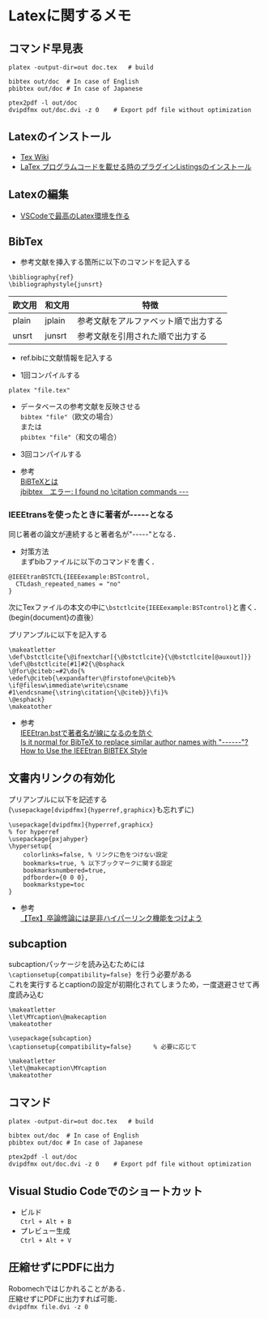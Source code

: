 # Latexに関するメモ
## コマンド早見表
```
platex -output-dir=out doc.tex   # build

bibtex out/doc  # In case of English
pbibtex out/doc # In case of Japanese

ptex2pdf -l out/doc
dvipdfmx out/doc.dvi -z 0    # Export pdf file without optimization

```

## Latexのインストール
- [Tex Wiki](https://texwiki.texjp.org/)
- [LaTex プログラムコードを載せる時のプラグインListingsのインストール](https://kshi-kshi.hatenadiary.org/entry/20110219/1298117610)
## Latexの編集
- [VSCodeで最高のLatex環境を作る](https://qiita.com/Gandats/items/d7718f12d71e688f3573)  

## BibTex
- 参考文献を挿入する箇所に以下のコマンドを記入する  
```
\bibliography{ref}  
\bibliographystyle{junsrt}
```

|  欧文用  |  和文用  |  特徴  |
| ---- | ---- |  ----  |  
|  plain  |  jplain  |  参考文献をアルファベット順で出力する  |  
|  unsrt  |  junsrt  |  参考文献を引用された順で出力する  |  

- ref.bibに文献情報を記入する  

- 1回コンパイルする  
```
platex "file.tex"
```  

- データベースの参考文献を反映させる  
`bibtex "file"`（欧文の場合）  
または  
`pbibtex "file"`（和文の場合）  

- 3回コンパイルする  

- 参考  
[BiBTeXとは](https://qiita.com/SUZUKI_Masaya/items/14f9727845e020f8e7e9)  
[jbibtex　エラー: I found no \citation commands ---](https://behavior-analysis.at.webry.info/200906/article_2.html)

### IEEEtransを使ったときに著者が-----となる
同じ著者の論文が連続すると著者名が"-----"となる．  

- 対策方法  
まずbibファイルに以下のコマンドを書く．  
```
@IEEEtranBSTCTL{IEEEexample:BSTcontrol,
  CTLdash_repeated_names = "no"
}
```
次にTexファイルの本文の中に`\bstctlcite{IEEEexample:BSTcontrol}`と書く．  
(begin{document}の直後）

プリアンプルに以下を記入する
```
\makeatletter
\def\bstctlcite{\@ifnextchar[{\@bstctlcite}{\@bstctlcite[@auxout]}}
\def\@bstctlcite[#1]#2{\@bsphack
\@for\@citeb:=#2\do{%
\edef\@citeb{\expandafter\@firstofone\@citeb}%
\if@filesw\immediate\write\csname #1\endcsname{\string\citation{\@citeb}}\fi}%
\@esphack}
\makeatother
```

- 参考  
[IEEEtran.bstで著者名が線になるのを防ぐ](http://kawaiihaseigi.blogspot.com/2015/02/ieeetranbib.html)  
[Is it normal for BibTeX to replace similar author names with "------"?](https://tex.stackexchange.com/questions/29381/is-it-normal-for-bibtex-to-replace-similar-author-names-with)  
[How to Use the IEEEtran BIBTEX Style](http://tug.ctan.org/biblio/bibtex/contrib/IEEEtran/IEEEtran_bst_HOWTO.pdf)  

## 文書内リンクの有効化
プリアンプルに以下を記述する  
(`\usepackage[dvipdfmx]{hyperref,graphicx}`も忘れずに)  
```
\usepackage[dvipdfmx]{hyperref,graphicx}
% for hyperref
\usepackage{pxjahyper}
\hypersetup{
	colorlinks=false, % リンクに色をつけない設定
	bookmarks=true, % 以下ブックマークに関する設定
	bookmarksnumbered=true,
	pdfborder={0 0 0},
	bookmarkstype=toc
}
```

- 参考  
[【Tex】卒論修論には是非ハイパーリンク機能をつけよう](https://ossyaritoori.hatenablog.com/entry/2016/11/11/%E3%80%90Tex%E3%80%91%E5%8D%92%E8%AB%96%E4%BF%AE%E8%AB%96%E3%81%AB%E3%81%AF%E6%98%AF%E9%9D%9E%E3%83%8F%E3%82%A4%E3%83%91%E3%83%BC%E3%83%AA%E3%83%B3%E3%82%AF%E6%A9%9F%E8%83%BD%E3%82%92%E3%81%A4)

## subcaption
subcaptionパッケージを読み込むためには`\captionsetup{compatibility=false} `を行う必要がある  
これを実行するとcaptionの設定が初期化されてしまうため，一度退避させて再度読み込む
```
\makeatletter
\let\MYcaption\@makecaption
\makeatother

\usepackage{subcaption}
\captionsetup{compatibility=false}      % 必要に応じて

\makeatletter
\let\@makecaption\MYcaption
\makeatother
```

## コマンド
```
platex -output-dir=out doc.tex   # build

bibtex out/doc  # In case of English
pbibtex out/doc # In case of Japanese

ptex2pdf -l out/doc
dvipdfmx out/doc.dvi -z 0    # Export pdf file without optimization

``` 
  
## Visual Studio Codeでのショートカット
- ビルド  
  `Ctrl + Alt + B`
- プレビュー生成  
  `Ctrl + Alt + V`  
  
## 圧縮せずにPDFに出力
Robomechではじかれることがある．  
圧縮せずにPDFに出力すれば可能．  
`dvipdfmx file.dvi -z 0`

